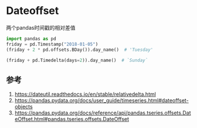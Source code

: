 # Dateoffset


两个pandas时间戳的相对差值







```python
import pandas as pd
friday = pd.Timestamp("2018-01-05")
(friday + 2 * pd.offsets.BDay()).day_name()  # 'Tuesday'

(friday + pd.Timedelta(days=2)).day_name()  # `Sunday`

```








## 参考
1. https://dateutil.readthedocs.io/en/stable/relativedelta.html
2. https://pandas.pydata.org/docs/user_guide/timeseries.html#dateoffset-objects
3. https://pandas.pydata.org/docs/reference/api/pandas.tseries.offsets.DateOffset.html#pandas.tseries.offsets.DateOffset






